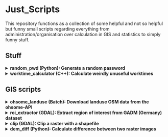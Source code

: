 # Just_Scripts

This repository functions as a collection of some helpful and not so helpful but funny small scripts regarding everything from administration/organisation over calculation in GIS and statistics to simply funny stuff.

## Stuff 

<details>
  <summary><b>random_pwd (Python): Generate a random password</b></summary>
<br>  

This scripts generates a random password for you by using different characters (letters, digits, punctuation). <br/>
The small commandline-tool even talks to you if you put in wrong answers!
  
</details>

<details>
  <summary><b>worktime_calculator (C++): Calculate weirdly unuseful worktimes</b></summary>
<br>  

You can calculate how long a large task consisting of multiple tasks will need to be accomplished depending on helping hands, number of smaller tasks and how much time a small task takes up. Will this ever be useful to anyone?
  
</details>


## GIS scripts

<details>
  <summary><b>ohsome_landuse (Batch): Download landuse OSM data from the ohsome-API</b></summary>
<br>  

With the help of this script you can download multiple landuse files at once. <br/>
If you want to adapt it to your application, you should  change the bounding box, the time and the name of the output files (line 2, 3 and 5 of each block). 

</details>

<details>
  <summary><b>roi_extractor (GDAL): Extract region of interest from GADM (Germany) dataset</b></summary>
<br>

Your input (region) is handled like a variable and gets implemented in the command. By changing "DEU" in the command to your country of interest, you can use the command for every region in the world.<br/>
GADM datasets are found under https://gadm.org/download_country.html.<br/>
This can be implemented for example in a clip operation (next one).

</details>

<details>
  <summary><b>clip (GDAL): Clip a raster with a shapefile</b></summary>
<br>  

Well it does what it says.
  
</details>

<details>
  <summary><b>dem_diff (Python): Calculate difference between two raster images</b></summary>
<br>  

If you have two raster images of the same area but during different times, you can use this script to calculate the differences between them. <br/>
Adapting it to your application works by chaning paths and file names.

</details>
